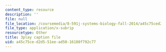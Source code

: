 ```yaml
---
content_type: resource
description: ''
file: null
file_location: /coursemedia/8-591j-systems-biology-fall-2014/a45c75ced2d551eead5016180f792c77_dP4NQIpUH6w.vtt
file_type: application/x-subrip
resourcetype: Other
title: 3play caption file
uid: a45c75ce-d2d5-51ee-ad50-16180f792c77
---
```

